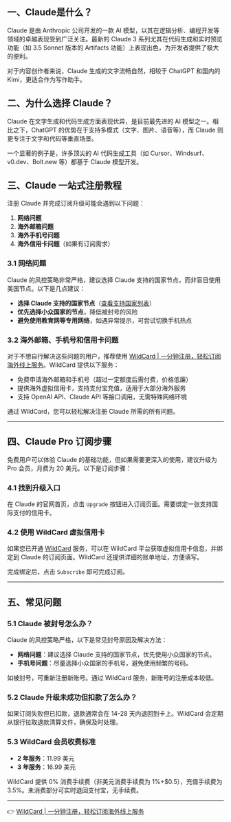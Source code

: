 ## 一、Claude是什么？

Claude 是由 Anthropic 公司开发的一款 AI 模型，以其在逻辑分析、编程开发等领域的卓越表现受到广泛关注。最新的 Claude 3 系列尤其在代码生成和实时预览功能（如 3.5 Sonnet 版本的 Artifacts 功能）上表现出色，为开发者提供了极大的便利。

对于内容创作者来说，Claude 生成的文字流畅自然，相较于 ChatGPT 和国内的 Kimi，更适合作为写作助手。

## 二、为什么选择 Claude？

Claude 在文字生成和代码生成方面表现优异，是目前最先进的 AI 模型之一。相比之下，ChatGPT 的优势在于支持多模式（文字、图片、语音等），而 Claude 则更专注于文字和代码等垂直场景。

一个显著的例子是，许多顶尖的 AI 代码生成工具（如 Cursor、Windsurf、v0.dev、Bolt.new 等）都基于 Claude 模型开发。

## 三、Claude 一站式注册教程

注册 Claude 并完成订阅升级可能会遇到以下问题：

1. **网络问题**
2. **海外邮箱问题**
3. **海外手机号问题**
4. **海外信用卡问题**（如果有订阅需求）

### 3.1 网络问题

Claude 的风控策略非常严格，建议选择 Claude 支持的国家节点，而非盲目使用美国节点。以下是几点建议：

- **选择 Claude 支持的国家节点**（[查看支持国家列表](https://support.anthropic.com/zh-CN/articles/8461763-%E6%88%91%E5%9C%A8%E5%93%AA%E9%87%8C%E5%8F%AF%E4%BB%A5%E8%AE%BF%E9%97%AEclaude-ai)）
- **优先选择小众国家的节点**，降低被封号的风险
- **避免使用教育网等专用网络**，如遇异常提示，可尝试切换手机热点

### 3.2 海外邮箱、手机号和信用卡问题

对于不想自行解决这些问题的用户，推荐使用 [WildCard | 一分钟注册，轻松订阅海外线上服务](https://bit.ly/bewildcard)。WildCard 提供以下服务：

- 免费申请海外邮箱和手机号（超过一定额度后需付费，价格低廉）
- 提供海外虚拟信用卡，支持支付宝充值，适用于大部分海外服务
- 支持 OpenAI API、Claude API 等接口调用，无需特殊网络环境

通过 WildCard，您可以轻松解决注册 Claude 所需的所有问题。

---

## 四、Claude Pro 订阅步骤

免费用户可以体验 Claude 的基础功能，但如果需要更深入的使用，建议升级为 Pro 会员，月费为 20 美元。以下是订阅步骤：

### 4.1 找到升级入口

在 Claude 的官网首页，点击 `Upgrade` 按钮进入订阅页面。需要绑定一张支持国际支付的信用卡。

### 4.2 使用 WildCard 虚拟信用卡

如果您已开通 [WildCard](https://bit.ly/bewildcard) 服务，可以在 WildCard 平台获取虚拟信用卡信息，并绑定到 Claude 的订阅页面。WildCard 还提供详细的账单地址，方便填写。

完成绑定后，点击 `Subscribe` 即可完成订阅。

---

## 五、常见问题

### 5.1 Claude 被封号怎么办？

Claude 的风控策略严格，以下是常见封号原因及解决方法：

- **网络问题**：建议选择 Claude 支持的国家节点，优先使用小众国家的节点。
- **手机号问题**：尽量选择小众国家的手机号，避免使用频繁的号码。

如被封号，可重新注册新账号。通过 WildCard 服务，新账号的注册成本较低。

### 5.2 Claude 升级未成功但扣款了怎么办？

如果订阅失败但已扣款，退款通常会在 14-28 天内退回到卡上。WildCard 会定期从银行拉取退款清算文件，确保及时处理。

### 5.3 WildCard 会员收费标准

- **2 年服务**：11.99 美元
- **3 年服务**：16.99 美元

WildCard 提供 0% 消费手续费（非美元消费手续费为 1%+$0.5），充值手续费为 3.5%。未消费部分可实时退回支付宝，无手续费。

---

👉 [WildCard | 一分钟注册，轻松订阅海外线上服务](https://bit.ly/bewildcard)